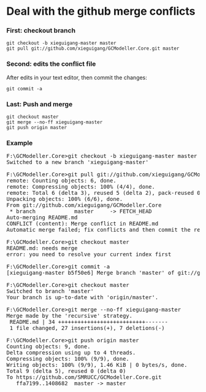 # Deal with the github merge conflicts

### First: checkout branch

>
```batch
git checkout -b xieguigang-master master
git pull git://github.com/xieguigang/GCModeller.Core.git master
```

### Second: edits the conflict file

After edits in your text editor, then commit the changes:
>
```batch
git commit -a
```

### Last: Push and merge

>
```batch
git checkout master
git merge --no-ff xieguigang-master
git push origin master
```

### Example
>
<pre>
F:\GCModeller.Core>git checkout -b xieguigang-master master
Switched to a new branch 'xieguigang-master'

F:\GCModeller.Core>git pull git://github.com/xieguigang/GCModeller.Core.git master
remote: Counting objects: 6, done.
remote: Compressing objects: 100% (4/4), done.
remote: Total 6 (delta 3), reused 5 (delta 2), pack-reused 0
Unpacking objects: 100% (6/6), done.
From git://github.com/xieguigang/GCModeller.Core
 * branch            master     -> FETCH_HEAD
Auto-merging README.md
CONFLICT (content): Merge conflict in README.md
Automatic merge failed; fix conflicts and then commit the result.

F:\GCModeller.Core>git checkout master
README.md: needs merge
error: you need to resolve your current index first

F:\GCModeller.Core>git commit -a
[xieguigang-master b5f50e6] Merge branch 'master' of git://github.com/xieguigang/GCModeller.Core into xieguigang-master

F:\GCModeller.Core>git checkout master
Switched to branch 'master'
Your branch is up-to-date with 'origin/master'.

F:\GCModeller.Core>git merge --no-ff xieguigang-master
Merge made by the 'recursive' strategy.
 README.md | 34 +++++++++++++++++++++++++++-------
 1 file changed, 27 insertions(+), 7 deletions(-)

F:\GCModeller.Core>git push origin master
Counting objects: 9, done.
Delta compression using up to 4 threads.
Compressing objects: 100% (9/9), done.
Writing objects: 100% (9/9), 1.46 KiB | 0 bytes/s, done.
Total 9 (delta 5), reused 0 (delta 0)
To https://github.com/SMRUCC/GCModeller.Core.git
   ffa7199..1408682  master -> master

</pre>